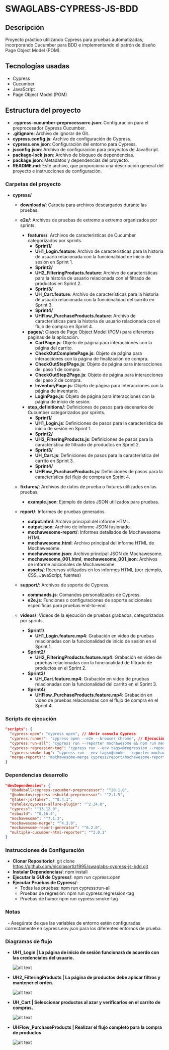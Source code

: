 # SWAGLABS-CYPRESS-JS-BDD


## Descripción
Proyecto práctico utilizando Cypress para pruebas automatizadas, incorporando Cucumber para BDD e implementando el patrón de diseño Page Object Model (POM).

## Tecnologías usadas
- Cypress
- Cucumber
- JavaScript
- Page Object Model (POM)

## Estructura del proyecto
- **.cypress-cucumber-preprocessorrc.json**: Configuración para el preprocesador Cypress Cucumber.
- **.gitignore**: Archivo de ignorar de Git.
- **cypress.config.js**: Archivo de configuración de Cypress.
- **cypress.env.json**: Configuración del entorno para Cypress.
- **jsconfig.json**: Archivo de configuración para proyectos de JavaScript.
- **package-lock.json**: Archivo de bloqueo de dependencias.
- **package.json**: Metadatos y dependencias del proyecto.
- **README.md**: Este archivo, que proporciona una descripción general del proyecto e instrucciones de configuración.

### Carpetas del proyecto
- **cypress/**
    - **downloads/**: Carpeta para archivos descargados durante las pruebas.
    - **e2e/**: Archivos de pruebas de extremo a extremo organizados por sprints.
        - **features/**: Archivos de características de Cucumber categorizados por sprints.
            - **Sprint1/**
            - **UH1_Login.feature**: Archivo de características para la historia de usuario relacionada con la funcionalidad de inicio de sesión en Sprint 1.
            - **Sprint2/**
            - **UH2_FilteringProducts.feature**: Archivo de características para la historia de usuario relacionada con el filtrado de productos en Sprint 2.
            - **Sprint3/**
            - **UH_Cart.feature**: Archivo de características para la historia de usuario relacionada con la funcionalidad del carrito en Sprint 3.
            - **Sprint4/**
            - **UHFlow_PurchaseProducts.feature**: Archivo de características para la historia de usuario relacionada con el flujo de compra en Sprint 4.
        - **pages/**: Clases de Page Object Model (POM) para diferentes páginas de la aplicación.
            - **CartPage.js**: Objeto de página para interacciones con la página del carrito.
            - **CheckOutCompletePage.js**: Objeto de página para interacciones con la página de finalización de compra.
            - **CheckOutStep1Page.js**: Objeto de página para interacciones del paso 1 de compra.
            - **CheckOutStep2Page.js**: Objeto de página para interacciones del paso 2 de compra.
            - **InventoryPage.js**: Objeto de página para interacciones con la página de inventario.
            - **LoginPage.js**: Objeto de página para interacciones con la página de inicio de sesión.
        - **step_definitions/**: Definiciones de pasos para escenarios de Cucumber categorizados por sprints.
            - **Sprint1/**
            - **UH1_Login.js**: Definiciones de pasos para la característica de inicio de sesión en Sprint 1.
            - **Sprint2/**
            - **UH2_FilteringProducts.js**: Definiciones de pasos para la característica de filtrado de productos en Sprint 2.
            - **Sprint3/**
            - **UH_Cart.js**: Definiciones de pasos para la característica del carrito en Sprint 3.
            - **Sprint4/**
            - **UHFlow_PurchaseProducts.js**: Definiciones de pasos para la característica del flujo de compra en Sprint 4.

    - **fixtures/**: Archivos de datos de prueba o fixtures utilizados en las pruebas.
        - **example.json**: Ejemplo de datos JSON utilizados para pruebas.

    - **report/**: Informes de pruebas generados.
        - **output.html**: Archivo principal del informe HTML.
        - **output.json**: Archivo de informe JSON fusionado.
        - **mochawesome-report/**: Informes detallados de Mochawesome HTML.
        - **mochawesome.html**: Archivo principal del informe HTML de Mochawesome.
        - **mochawesome.json**: Archivo principal JSON de Mochawesome.
        - **mochawesome_001.html**, **mochawesome_001.json**: Archivos de informe adicionales de Mochawesome.
        - **assets/**: Recursos utilizados en los informes HTML (por ejemplo, CSS, JavaScript, fuentes)

    - **support/**: Archivos de soporte de Cypress.
        - **commands.js**: Comandos personalizados de Cypress.
        - **e2e.js**: Funciones o configuraciones de soporte adicionales específicas para pruebas end-to-end.

    - **videos/**: Videos de la ejecución de pruebas grabados, categorizados por sprints.
        - **Sprint1/**
            - **UH1_Login.feature.mp4**: Grabación en video de pruebas relacionadas con la funcionalidad de inicio de sesión en el Sprint 1.
        - **Sprint2/**
            - **UH2_FilteringProducts.feature.mp4**: Grabación en video de pruebas relacionadas con la funcionalidad de filtrado de productos en el Sprint 2.
        - **Sprint3/**
            - **UH_Cart.feature.mp4**: Grabación en video de pruebas relacionadas con la funcionalidad del carrito en el Sprint 3.
        - **Sprint4/**
            - **UHFlow_PurchaseProducts.feature.mp4**: Grabación en video de pruebas relacionadas con el flujo de compra en el Sprint 4.

### Scripts de ejecución
```json
"scripts": {
  "cypress:open": "cypress open", // Abrir consola Cypress
  "cypress:runner": "cypress open --e2e --browser chrome", // Ejecución por consola con navegador Chrome por defecto
  "cypress:run-all": "cypress run --reporter mochawesome && npm run merge-reports", // Ejecutar todos los test en general generando reporte
  "cypress:regression-tag": "cypress run --env tags=@regression --reporter mochawesome && npm run merge-reports", // Ejecutar solo el tag 'regression'
  "cypress:smoke-tag": "cypress run --env tags=@smoke --reporter mochawesome && npm run merge-reports", // Ejecutar solo el tag 'smoke'
  "merge-reports": "mochawesome-merge cypress/report/mochawesome-report/*.json > cypress/report/output.json && marge cypress/report/output.json --reportDir ./ --inline" // Combinar reportes
}
```

### Dependencias desarrollo
```json
"devDependencies": {
  "@badeball/cypress-cucumber-preprocessor": "^20.1.0",
  "@bahmutov/cypress-esbuild-preprocessor": "^2.1.5",
  "@faker-js/faker": "^8.4.1",
  "@shelex/cypress-allure-plugin": "^2.34.0",
  "cypress": "^13.12.0",
  "esbuild": "^0.16.4",
  "mochawesome": "^7.1.3",
  "mochawesome-merge": "^4.3.0",
  "mochawesome-report-generator": "^6.2.0",
  "multiple-cucumber-html-reporter": "^3.0.1"
}
```

### Instrucciones de Configuración
- **Clonar Repositorio/**: git clone https://github.com/nicolasortiz1995/swaglabs-cypress-js-bdd.git
- **Instalar Dependencias/**: npm install
- **Ejecutar la GUI de Cypress/**: npm run cypress:open
- **Ejecutar Pruebas de Cypress/**:
    - Todas las pruebas: npm run cypress:run-all
    - Pruebas de regresión: npm run cypress:regression-tag
    - Pruebas de humo: npm run cypress:smoke-tag

### Notas
  - Asegúrate de que las variables de entorno estén configuradas correctamente en cypress.env.json para los diferentes entornos de prueba.

### Diagramas de flujo
- **UH1_Login | La página de inicio de sesión funcionará de acuerdo con las credenciales del usuario.**

    ![alt text](cypress/fixtures/Flowcharts/UH1_Login.png)

- **UH2_FilteringProducts | La página de productos debe aplicar filtros y mantener el orden.**

    ![alt text](cypress/fixtures/Flowcharts/UH2_FilteringProducts.png)

- **UH_Cart | Seleccionar productos al azar y verificarlos en el carrito de compras.**

    ![alt text](cypress/fixtures/Flowcharts/UH_Cart.png)

- **UHFlow_PurchaseProducts | Realizar el flujo completo para la compra de productos**

    ![alt text](cypress/fixtures/Flowcharts/UHFlow_PurchaseProducts.png)